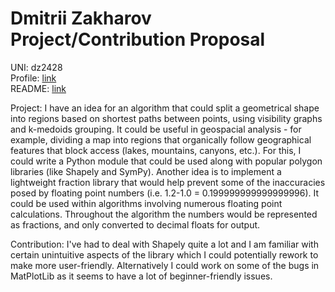 # Dmitrii Zakharov Project/Contribution Proposal
UNI: dz2428\
Profile: [link](https://github.com/r1p71d3)\
README: [link](https://github.com/r1p71d3/r1p71d3/blob/main/README.md)

Project: I have an idea for an algorithm that could split a geometrical shape into regions based on shortest paths between points, using visibility graphs and k-medoids grouping. It could be useful in geospacial analysis - for example, dividing a map into regions that organically follow geographical features that block access (lakes, mountains, canyons, etc.). For this, I could write a Python module that could be used along with popular polygon libraries (like Shapely and SymPy).
Another idea is to implement a lightweight fraction library that would help prevent some of the inaccuracies posed by floating point numbers (i.e. 1.2-1.0 = 0.199999999999999996). It could be used within algorithms involving numerous floating point calculations. Throughout the algorithm the numbers would be represented as fractions, and only converted to decimal floats for output.

Contribution: I've had to deal with Shapely quite a lot and I am familiar with certain unintuitive aspects of the library which I could potentially rework to make more user-friendly. Alternatively I could work on some of the bugs in MatPlotLib as it seems to have a lot of beginner-friendly issues.
